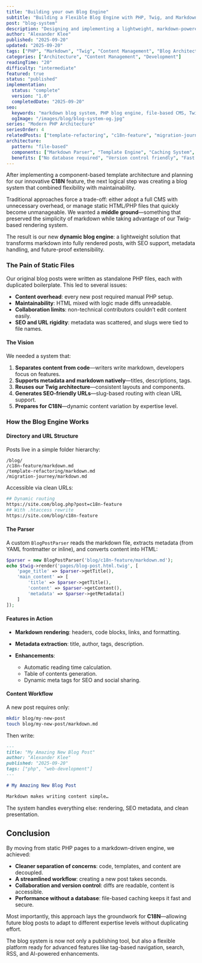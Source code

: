 ```yaml
---
title: "Building your own Blog Engine"
subtitle: "Building a Flexible Blog Engine with PHP, Twig, and Markdown"
post: "blog-system"
description: "Designing and implementing a lightweight, markdown-powered blog system that transforms static files into dynamic content while maintaining clean architecture and optimal performance."
author: "Alexander Klee"
published: "2025-09-20"
updated: "2025-09-20"
tags: ["PHP", "Markdown", "Twig", "Content Management", "Blog Architecture", "File-Based CMS", "Performance"]
categories: ["Architecture", "Content Management", "Development"]
readingTime: "20"
difficulty: "intermediate"
featured: true
status: "published"
implementation:
  status: "complete"
  version: "1.0"
  completedDate: "2025-09-20"
seo:
  keywords: "markdown blog system, PHP blog engine, file-based CMS, Twig templates, dynamic content"
  ogImage: "/images/blog/blog-system-og.jpg"
series: "Modern PHP Architecture"
seriesOrder: 4
relatedPosts: ["template-refactoring", "c18n-feature", "migration-journey"]
architecture:
  pattern: "file-based"
  components: ["Markdown Parser", "Template Engine", "Caching System", "SEO Optimizer"]
  benefits: ["No database required", "Version control friendly", "Fast performance", "Easy deployment"]
---
```


After implementing a component-based template architecture and planning for our innovative **C18N** feature, the next logical step was creating a blog system that combined flexibility with maintainability.

Traditional approaches force a trade-off: either adopt a full CMS with unnecessary overhead, or manage static HTML/PHP files that quickly become unmanageable. We wanted a **middle ground**—something that preserved the simplicity of markdown while taking advantage of our Twig-based rendering system.

The result is our new **dynamic blog engine**: a lightweight solution that transforms markdown into fully rendered posts, with SEO support, metadata handling, and future-proof extensibility.

### The Pain of Static Files

Our original blog posts were written as standalone PHP files, each with duplicated boilerplate. This led to several issues:

* **Content overhead**: every new post required manual PHP setup.
* **Maintainability**: HTML mixed with logic made diffs unreadable.
* **Collaboration limits**: non-technical contributors couldn’t edit content easily.
* **SEO and URL rigidity**: metadata was scattered, and slugs were tied to file names.

#### The Vision

We needed a system that:

1. **Separates content from code**—writers write markdown, developers focus on features.
2. **Supports metadata and markdown natively**—titles, descriptions, tags.
3. **Reuses our Twig architecture**—consistent layouts and components.
4. **Generates SEO-friendly URLs**—slug-based routing with clean URL support.
5. **Prepares for C18N**—dynamic content variation by expertise level.

### How the Blog Engine Works

#### Directory and URL Structure

Posts live in a simple folder hierarchy:

```text
/blog/
/c18n-feature/markdown.md
/template-refactoring/markdown.md
/migration-journey/markdown.md
```

Accessible via clean URLs:

```bash
## Dynamic routing
https://site.com/blog.php?post=c18n-feature
## With .htaccess rewrite
https://site.com/blog/c18n-feature
```

#### The Parser

A custom `BlogPostParser` reads the markdown file, extracts metadata (from YAML frontmatter or inline), and converts content into HTML:

```php
$parser = new BlogPostParser('blog/c18n-feature/markdown.md');
echo $twig->render('pages/blog-post.html.twig', [
    'page_title' => $parser->getTitle(),
    'main_content' => [
        'title' => $parser->getTitle(),
        'content' => $parser->getContent(),
        'metadata' => $parser->getMetadata()
    ]
]);
```

#### Features in Action

* **Markdown rendering**: headers, code blocks, links, and formatting.
* **Metadata extraction**: title, author, tags, description.
* **Enhancements**:

  * Automatic reading time calculation.
  * Table of contents generation.
  * Dynamic meta tags for SEO and social sharing.

#### Content Workflow

A new post requires only:

```bash
mkdir blog/my-new-post
touch blog/my-new-post/markdown.md
```

Then write:

```markdown
---
title: "My Amazing New Blog Post"
author: "Alexander Klee"
published: "2025-09-20"
tags: ["php", "web-development"]
---

# My Amazing New Blog Post

Markdown makes writing content simple…
```

The system handles everything else: rendering, SEO metadata, and clean presentation.

## Conclusion

By moving from static PHP pages to a markdown-driven engine, we achieved:

* **Cleaner separation of concerns**: code, templates, and content are decoupled.
* **A streamlined workflow**: creating a new post takes seconds.
* **Collaboration and version control**: diffs are readable, content is accessible.
* **Performance without a database**: file-based caching keeps it fast and secure.

Most importantly, this approach lays the groundwork for **C18N**—allowing future blog posts to adapt to different expertise levels without duplicating effort.

The blog system is now not only a publishing tool, but also a flexible platform ready for advanced features like tag-based navigation, search, RSS, and AI-powered enhancements.
